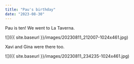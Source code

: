 ```yaml
---
title: "Pau's birthday"
date: "2023-08-30"
---
```


Pau is ten! We went to La Taverna.

![]({{ site.baseurl }}/images/20230811_212007-1024x461.jpg)

Xavi and Gina were there too.

![]({{ site.baseurl }}/images/20230811_234235-1024x461.jpg)

